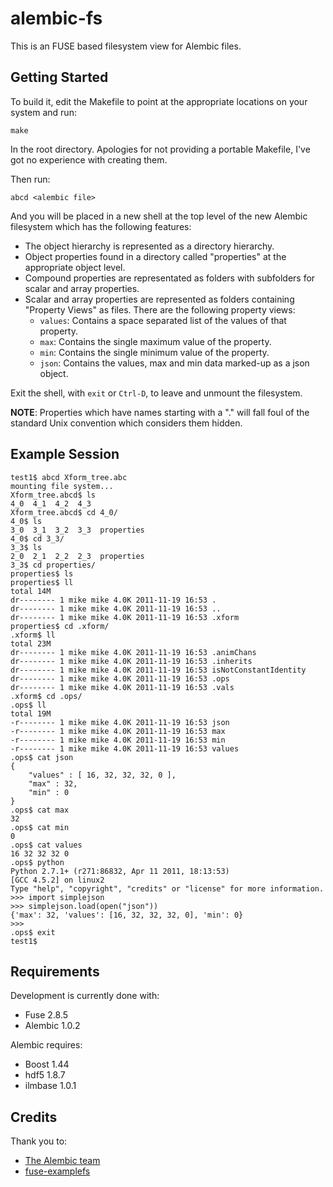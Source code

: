 alembic-fs
==========

This is an FUSE based filesystem view for Alembic files.

Getting Started
---------------

To build it, edit the Makefile to point at the appropriate locations on your
system and run:

    make

In the root directory. Apologies for not providing a portable Makefile, I've got
no experience with creating them.

Then run:

    abcd <alembic file>

And you will be placed in a new shell at the top level of the new Alembic
filesystem which has the following features:

- The object hierarchy is represented as a directory hierarchy.
- Object properties found in a directory called "properties" at the appropriate object level.
- Compound properties are representated as folders with subfolders for scalar and array properties.
- Scalar and array properties are represented as folders containing "Property Views" as files. There are the following property views:
  - `values`: Contains a space separated list of the values of that property.
  - `max`: Contains the single maximum value of the property.
  - `min`: Contains the single minimum value of the property.
  - `json`: Contains the values, max and min data marked-up as a json object.

Exit the shell, with `exit` or `Ctrl-D`, to leave and unmount the filesystem.

**NOTE**: Properties which have names starting with a "." will fall foul of the
   standard Unix convention which considers them hidden.

Example Session
---------------

```
test1$ abcd Xform_tree.abc
mounting file system...
Xform_tree.abcd$ ls
4_0  4_1  4_2  4_3
Xform_tree.abcd$ cd 4_0/
4_0$ ls
3_0  3_1  3_2  3_3  properties
4_0$ cd 3_3/
3_3$ ls
2_0  2_1  2_2  2_3  properties
3_3$ cd properties/
properties$ ls
properties$ ll
total 14M
dr-------- 1 mike mike 4.0K 2011-11-19 16:53 .
dr-------- 1 mike mike 4.0K 2011-11-19 16:53 ..
dr-------- 1 mike mike 4.0K 2011-11-19 16:53 .xform
properties$ cd .xform/
.xform$ ll
total 23M
dr-------- 1 mike mike 4.0K 2011-11-19 16:53 .animChans
dr-------- 1 mike mike 4.0K 2011-11-19 16:53 .inherits
dr-------- 1 mike mike 4.0K 2011-11-19 16:53 isNotConstantIdentity
dr-------- 1 mike mike 4.0K 2011-11-19 16:53 .ops
dr-------- 1 mike mike 4.0K 2011-11-19 16:53 .vals
.xform$ cd .ops/
.ops$ ll
total 19M
-r-------- 1 mike mike 4.0K 2011-11-19 16:53 json
-r-------- 1 mike mike 4.0K 2011-11-19 16:53 max
-r-------- 1 mike mike 4.0K 2011-11-19 16:53 min
-r-------- 1 mike mike 4.0K 2011-11-19 16:53 values
.ops$ cat json 
{
    "values" : [ 16, 32, 32, 32, 0 ],
    "max" : 32,
    "min" : 0
}
.ops$ cat max 
32
.ops$ cat min 
0
.ops$ cat values 
16 32 32 32 0 
.ops$ python
Python 2.7.1+ (r271:86832, Apr 11 2011, 18:13:53) 
[GCC 4.5.2] on linux2
Type "help", "copyright", "credits" or "license" for more information.
>>> import simplejson
>>> simplejson.load(open("json"))
{'max': 32, 'values': [16, 32, 32, 32, 0], 'min': 0}
>>> 
.ops$ exit
test1$
```

Requirements
------------

Development is currently done with:

- Fuse 2.8.5
- Alembic 1.0.2

Alembic requires:

- Boost 1.44
- hdf5 1.8.7
- ilmbase 1.0.1

Credits
-------

Thank you to:

- [The Alembic team](http://alembic.io)
- [fuse-examplefs](http://code.google.com/p/fuse-examplefs/)

